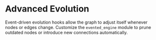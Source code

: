 # Advanced Evolution

Event-driven evolution hooks allow the graph to adjust itself whenever nodes or edges change. Customize the `evented_engine` module to prune outdated nodes or introduce new connections automatically.
